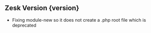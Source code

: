 ## Zesk Version {version}

- Fixing module-new so it does not create a .php root file which is deprecated
